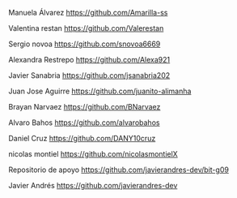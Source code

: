 Manuela Álvarez
https://github.com/Amarilla-ss

Valentina restan 
https://github.com/Valerestan

Sergio novoa
https://github.com/snovoa6669

Alexandra Restrepo
https://github.com/Alexa921

Javier Sanabria 
https://github.com/jsanabria202

Juan Jose Aguirre
https://github.com/juanito-alimanha

Brayan Narvaez
https://github.com/BNarvaez

Alvaro Bahos
https://github.com/alvarobahos

Daniel Cruz
https://github.com/DANY10cruz

nicolas montiel
https://github.com/nicolasmontielX

Repositorio de apoyo
https://github.com/javierandres-dev/bit-g09

Javier Andrés
https://github.com/javierandres-dev
